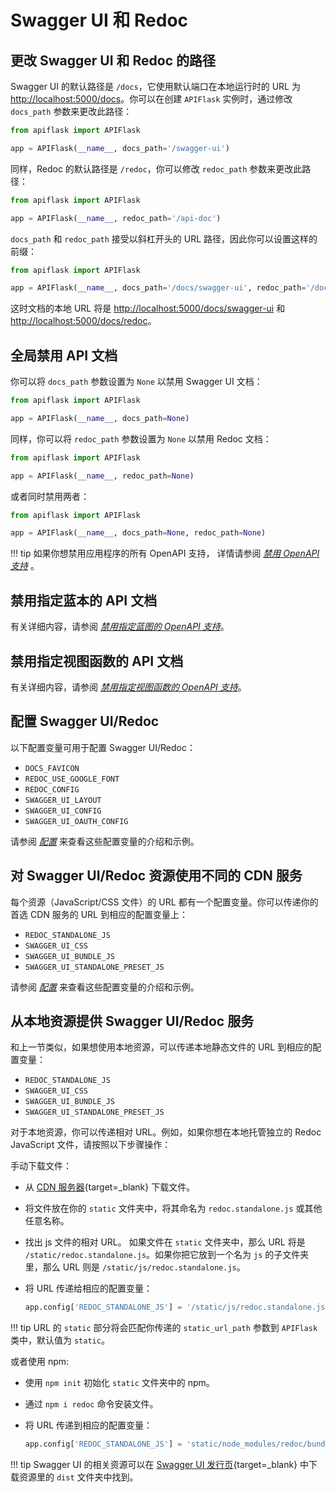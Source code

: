 # Swagger UI 和 Redoc

## 更改 Swagger UI 和 Redoc 的路径

Swagger UI 的默认路径是 `/docs`，它使用默认端口在本地运行时的 URL 为
<http://localhost:5000/docs>。你可以在创建 `APIFlask` 实例时，通过修改 `docs_path` 参数来更改此路径：

```python
from apiflask import APIFlask

app = APIFlask(__name__, docs_path='/swagger-ui')
```

同样，Redoc 的默认路径是 `/redoc`，你可以修改 `redoc_path` 参数来更改此路径：

```python
from apiflask import APIFlask

app = APIFlask(__name__, redoc_path='/api-doc')
```

`docs_path` 和 `redoc_path` 接受以斜杠开头的 URL 路径，因此你可以设置这样的前缀：

```python
from apiflask import APIFlask

app = APIFlask(__name__, docs_path='/docs/swagger-ui', redoc_path='/docs/redoc')
```

这时文档的本地 URL 将是 <http://localhost:5000/docs/swagger-ui> 和
<http://localhost:5000/docs/redoc>。

## 全局禁用 API 文档

你可以将 `docs_path` 参数设置为 `None` 以禁用 Swagger UI 文档：

```python
from apiflask import APIFlask

app = APIFlask(__name__, docs_path=None)
```

同样，你可以将 `redoc_path` 参数设置为 `None` 以禁用 Redoc
文档：

```python
from apiflask import APIFlask

app = APIFlask(__name__, redoc_path=None)
```

或者同时禁用两者：

```python
from apiflask import APIFlask

app = APIFlask(__name__, docs_path=None, redoc_path=None)
```

!!! tip
    如果你想禁用应用程序的所有 OpenAPI 支持，
    详情请参阅 *[禁用 OpenAPI 支持](/openapi/#disable-the-openapi-support)* 。

## 禁用指定蓝本的 API 文档

有关详细内容，请参阅 *[禁用指定蓝图的 OpenAPI 支持](/openapi/#disable-for-specific-blueprints)*。

## 禁用指定视图函数的 API 文档

有关详细内容，请参阅 *[禁用指定视图函数的 OpenAPI 支持](/openapi/#disable-for-specific-view-functions)*。

## 配置 Swagger UI/Redoc

以下配置变量可用于配置 Swagger UI/Redoc：

- `DOCS_FAVICON`
- `REDOC_USE_GOOGLE_FONT`
- `REDOC_CONFIG`
- `SWAGGER_UI_LAYOUT`
- `SWAGGER_UI_CONFIG`
- `SWAGGER_UI_OAUTH_CONFIG`

请参阅 *[配置](/configuration/#swagger-ui-and-redoc)*
来查看这些配置变量的介绍和示例。

## 对 Swagger UI/Redoc 资源使用不同的 CDN 服务

每个资源（JavaScript/CSS 文件）的 URL 都有一个配置变量。你可以传递你的首选 CDN 服务的 URL 到相应的配置变量上：

- `REDOC_STANDALONE_JS`
- `SWAGGER_UI_CSS`
- `SWAGGER_UI_BUNDLE_JS`
- `SWAGGER_UI_STANDALONE_PRESET_JS`

请参阅 *[配置](/configuration/#swagger-ui-and-redoc)*
来查看这些配置变量的介绍和示例。

## 从本地资源提供 Swagger UI/Redoc 服务

和上一节类似，如果想使用本地资源，可以传递本地静态文件的 URL 到相应的配置变量：

- `REDOC_STANDALONE_JS`
- `SWAGGER_UI_CSS`
- `SWAGGER_UI_BUNDLE_JS`
- `SWAGGER_UI_STANDALONE_PRESET_JS`

对于本地资源，你可以传递相对 URL。例如，如果你想在本地托管独立的 Redoc JavaScript 文件，请按照以下步骤操作：

手动下载文件：

- 从 [CDN 服务器][_redoc_cdn]{target=_blank} 下载文件。
- 将文件放在你的 `static` 文件夹中，将其命名为 `redoc.standalone.js` 或其他任意名称。
- 找出 js 文件的相对 URL。 如果文件在 `static` 文件夹中，那么 URL 将是 `/static/redoc.standalone.js`。如果你把它放到一个名为 `js` 的子文件夹里，那么 URL 则是 `/static/js/redoc.standalone.js`。
- 将 URL 传递给相应的配置变量：

    ```python
    app.config['REDOC_STANDALONE_JS'] = '/static/js/redoc.standalone.js'
    ```

[_redoc_cdn]: https://cdn.jsdelivr.net/npm/redoc@next/bundles/redoc.standalone.js

!!! tip
    URL 的 `static` 部分将会匹配你传递的 `static_url_path` 参数到 `APIFlask` 类中，默认值为 `static`。

或者使用 npm:

- 使用 `npm init` 初始化 `static` 文件夹中的 npm。
- 通过 `npm i redoc` 命令安装文件。
- 将 URL 传递到相应的配置变量：

    ```python
    app.config['REDOC_STANDALONE_JS'] = 'static/node_modules/redoc/bundles/redoc.standalone.js'
    ```

!!! tip
    Swagger UI 的相关资源可以在 [Swagger UI 发行页][_swagger_ui_releases]{target=_blank} 中下载资源里的 `dist` 文件夹中找到。

[_swagger_ui_releases]: https://github.com/swagger-api/swagger-ui/releases
